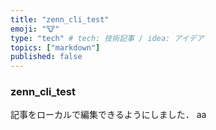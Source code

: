 ```yaml
---
title: "zenn_cli_test"
emoji: "🐮"
type: "tech" # tech: 技術記事 / idea: アイデア
topics: ["markdown"]
published: false
---
```

### zenn_cli_test
記事をローカルで編集できるようにしました．
aa
